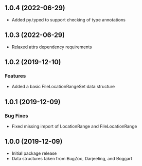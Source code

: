 ## 1.0.4 (2022-06-29)

* Added py.typed to support checking of type annotations


## 1.0.3 (2022-06-29)

* Relaxed attrs dependency requirements


## 1.0.2 (2019-12-10)

### Features

* Added a basic FileLocationRangeSet data structure


## 1.0.1 (2019-12-09)

### Bug Fixes

* Fixed missing import of LocationRange and FileLocationRange


## 1.0.0 (2019-12-09)

* Initial package release
* Data structures taken from BugZoo, Darjeeling, and Boggart
